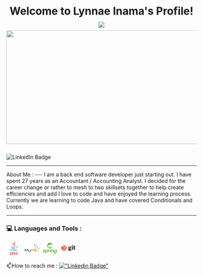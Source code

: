 
  <div id="header" align="center">
  <h1>
  Welcome to Lynnae Inama's Profile!
  <img src="https://media.giphy.com/media/hvRJCLFzcasrR4ia7z/giphy.gif" width="30px"/>

  <div align="center">
  <img src="https://media2.giphy.com/media/24652QfeZzNIPzoH36/giphy.gif" width="800" height="300"/>
</div>
</h1>
 <div id="header" align="left">
<img src="https://img.shields.io/badge/LinkedIn-blue?style=for-the-badge&logo=linkedin&logoColor=white" alt="LinkedIn Badge"/>
 </div> 
  
  ---
<div id="header" align="left">
About Me :
---
I am a back end software developer just starting out.  I have spent 27 years as an Accountant / Accounting Analyst.  I decided for the career change or rather to mesh to two skillsets together to help create efficiencies and add I love to code and have enjoyed the learning process.  Currently we are learning to code Java and have covered Conditionals and Loops.

  ---
### :computer: Languages and Tools : 
<div>
  <img src="https://github.com/devicons/devicon/blob/master/icons/java/java-original-wordmark.svg" title="Java" alt="Java" width="40" height="40"/>&nbsp;
  <img src="https://github.com/devicons/devicon/blob/master/icons/mysql/mysql-original-wordmark.svg" title="MySQL"  alt="MySQL" width="40" height="40"/>&nbsp;
  <img src="https://github.com/devicons/devicon/blob/master/icons/spring/spring-original-wordmark.svg" title="Spring" alt="Spring" width="40" height="40"/>&nbsp;
  <img src="https://github.com/devicons/devicon/blob/master/icons/git/git-original-wordmark.svg" title="Git" **alt="Git" width="40" height="40"/>
</div>

 :mailbox:How to reach me : 
  [!["Linkedin Badge"](https://img.shields.io/badge/LinkedIn-blue?style=for-the-badge&logo=linkedin&logoColor=white)](https://www.linkedin.com/in/lynnaeinama/)
